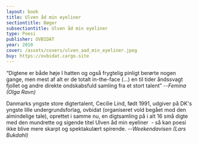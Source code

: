 ```yaml
---
layout: book
title: Ulven åd min eyeliner
sectiontitle: Bøger
subsectiontitle: Ulven åd min eyeliner
type: Poesi
publisher: OVBIDAT
year: 2010
cover: /assets/covers/ulven_aad_min_eyeliner.jpeg
buy: https://ovbidat.cargo.site
---
```


“Digtene er både høje I hatten og også frygtelig pinligt berørte nogen gange, men mest af alt er de totalt in-the-face (…) en til tider åndssvagt fjollet og andre direkte ondskabsfuld samling fra et stort talent”
--<i>Femina (Olga Ravn)</i>

Danmarks yngste store digtertalent, Cecilie Lind, født 1991, udgiver på DK's yngste lille undergrundsforlag, ovbidat (organiseret vold begået mod den almindelige tale), oprettet i samme nu, en digtsamling på i alt 16 små digte med den mundrette og sigende titel Ulven åd min eyeliner  - så kan poesi ikke blive mere skarpt og spektakulært spirende. 
--<i>Weekendavisen (Lars Bukdahl)</i>


